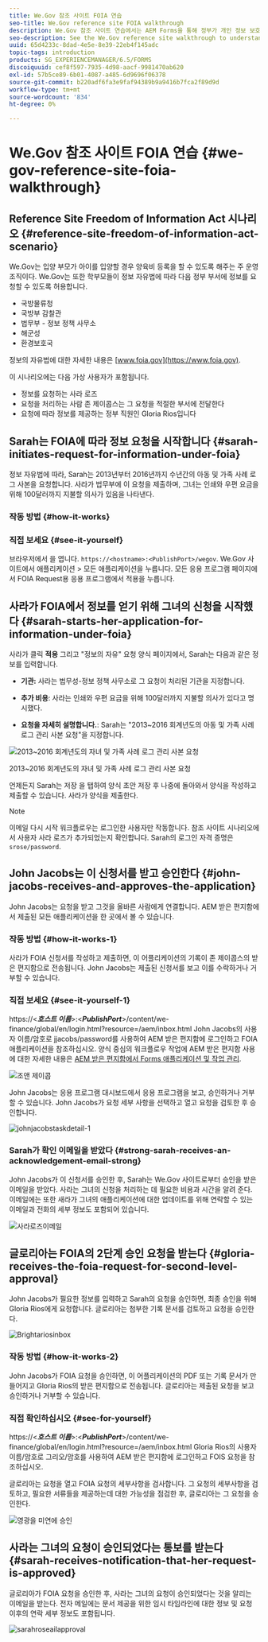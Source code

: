 ```yaml
---
title: We.Gov 참조 사이트 FOIA 연습
seo-title: We.Gov reference site FOIA walkthrough
description: We.Gov 참조 사이트 연습에서는 AEM Forms을 통해 정부가 개인 정보 보호법(Freedom of Information Act)에 따라 요청한 정보를 제공받고 가져오는 방법을 이해할 수 있습니다.
seo-description: See the We.Gov reference site walkthrough to understand how AEM Forms helps governments receive and impart information requested by individuals under the Freedom of Information Act.
uuid: 65d4233c-8dad-4e5e-8e39-22eb4f145adc
topic-tags: introduction
products: SG_EXPERIENCEMANAGER/6.5/FORMS
discoiquuid: cef8f597-7935-4d98-aacf-9981470ab620
exl-id: 57b5ce89-6b01-4087-a485-6d9696f06378
source-git-commit: b220adf6fa3e9faf94389b9a9416b7fca2f89d9d
workflow-type: tm+mt
source-wordcount: '834'
ht-degree: 0%

---
```


# We.Gov 참조 사이트 FOIA 연습 {#we-gov-reference-site-foia-walkthrough}

## Reference Site Freedom of Information Act 시나리오 {#reference-site-freedom-of-information-act-scenario}

We.Gov는 입양 부모가 아이를 입양할 경우 양육비 등록을 할 수 있도록 해주는 주 운영 조직이다. We.Gov는 또한 학부모들이 정보 자유법에 따라 다음 정부 부서에 정보를 요청할 수 있도록 허용합니다.

* 국방물류청
* 국방부 감찰관
* 법무부 - 정보 정책 사무소
* 해군성
* 환경보호국

정보의 자유법에 대한 자세한 내용은 [www.foia.gov](https://www.foia.gov).

이 시나리오에는 다음 가상 사용자가 포함됩니다.

* 정보를 요청하는 사라 로즈
* 요청을 처리하는 사람 존 제이콥스는 그 요청을 적절한 부서에 전달한다
* 요청에 따라 정보를 제공하는 정부 직원인 Gloria Rios입니다

## Sarah는 FOIA에 따라 정보 요청을 시작합니다 {#sarah-initiates-request-for-information-under-foia}

정보 자유법에 따라, Sarah는 2013년부터 2016년까지 수년간의 아동 및 가족 사례 로그 사본을 요청합니다. 사라가 법무부에 이 요청을 제출하며, 그녀는 인쇄와 우편 요금을 위해 100달러까지 지불할 의사가 있음을 나타낸다.

### 작동 방법 {#how-it-works}

### 직접 보세요 {#see-it-yourself}

브라우저에서 을 엽니다. `https://<hostname>:<PublishPort>/wegov`. We.Gov 사이트에서 애플리케이션 > 모든 애플리케이션을 누릅니다. 모든 응용 프로그램 페이지에서 FOIA Request용 응용 프로그램에서 적용을 누릅니다.

## 사라가 FOIA에서 정보를 얻기 위해 그녀의 신청을 시작했다 {#sarah-starts-her-application-for-information-under-foia}

사라가 클릭 **적용** 그리고 &quot;정보의 자유&quot; 요청 양식 페이지에서, Sarah는 다음과 같은 정보를 입력합니다.

* **기관:** 사라는 법무성-정보 정책 사무소로 그 요청이 처리된 기관을 지정합니다.

* **추가 비용**: 사라는 인쇄와 우편 요금을 위해 100달러까지 지불할 의사가 있다고 명시했다.
* **요청을 자세히 설명합니다.**: Sarah는 &quot;2013~2016 회계년도의 아동 및 가족 사례 로그 관리 사본 요청&quot;을 지정합니다.

![2013~2016 회계년도의 자녀 및 가족 사례 로그 관리 사본 요청](assets/sarahfiosform.png)

2013~2016 회계년도의 자녀 및 가족 사례 로그 관리 사본 요청

언제든지 Sarah는 저장 을 탭하여 양식 초안 저장 후 나중에 돌아와서 양식을 작성하고 제출할 수 있습니다. 사라가 양식을 제출한다.

>[!NOTE]
>
>이메일 다시 시작 워크플로우는 로그인한 사용자만 작동합니다. 참조 사이트 시나리오에서 사용자 사라 로즈가 추가되었는지 확인합니다. Sarah의 로그인 자격 증명은 `srose/password`.

## John Jacobs는 이 신청서를 받고 승인한다 {#john-jacobs-receives-and-approves-the-application}

John Jacobs는 요청을 받고 그것을 올바른 사람에게 연결합니다. AEM 받은 편지함에서 제출된 모든 애플리케이션을 한 곳에서 볼 수 있습니다.

### 작동 방법 {#how-it-works-1}

사라가 FOIA 신청서를 작성하고 제출하면, 이 어플리케이션의 기록이 존 제이콥스의 받은 편지함으로 전송됩니다. John Jacobs는 제출된 신청서를 보고 이를 수락하거나 거부할 수 있습니다.

### 직접 보세요 {#see-it-yourself-1}

https://&lt;***호스트 이름***>:&lt;***PublishPort***>/content/we-finance/global/en/login.html?resource=/aem/inbox.html John Jacobs의 사용자 이름/암호로 jjacobs/password를 사용하여 AEM 받은 편지함에 로그인하고 FOIA 애플리케이션을 참조하십시오. 양식 중심의 워크플로우 작업에 AEM 받은 편지함 사용에 대한 자세한 내용은 [AEM 받은 편지함에서 Forms 애플리케이션 및 작업 관리](/help/forms/using/manage-applications-inbox.md).

![조앤 제이콥](assets/johnjacobs.png)

John Jacobs는 응용 프로그램 대시보드에서 응용 프로그램을 보고, 승인하거나 거부할 수 있습니다. John Jacobs가 요청 세부 사항을 선택하고 열고 요청을 검토한 후 승인합니다.

![johnjacobstaskdetail-1](assets/johnjacobstaskdetail-1.png)

### <strong>Sarah가 확인 이메일을 받았다</strong> {#strong-sarah-receives-an-acknowledgement-email-strong}

John Jacobs가 이 신청서를 승인한 후, Sarah는 We.Gov 사이트로부터 승인을 받은 이메일을 받았다. 사라는 그녀의 신청을 처리하는 데 필요한 비용과 시간을 알려 준다. 이메일에는 또한 새라가 그녀의 애플리케이션에 대한 업데이트를 위해 연락할 수 있는 이메일과 전화의 세부 정보도 포함되어 있습니다.

![사라로즈이메일](assets/sarahroseemail.png)

## 글로리아는 FOIA의 2단계 승인 요청을 받는다 {#gloria-receives-the-foia-request-for-second-level-approval}

John Jacobs가 필요한 정보를 입력하고 Sarah의 요청을 승인하면, 최종 승인을 위해 Gloria Rios에게 요청합니다. 글로리아는 첨부한 기록 문서를 검토하고 요청을 승인한다.

![Brightariosinbox](assets/gloriariosinbox.png)

### 작동 방법 {#how-it-works-2}

John Jacobs가 FOIA 요청을 승인하면, 이 어플리케이션의 PDF 또는 기록 문서가 만들어지고 Gloria Rios의 받은 편지함으로 전송됩니다. 글로리아는 제출된 요청을 보고 승인하거나 거부할 수 있습니다.

### 직접 확인하십시오 {#see-for-yourself}

https://&lt;***호스트 이름***>:&lt;***PublishPort***>/content/we-finance/global/en/login.html?resource=/aem/inbox.html Gloria Rios의 사용자 이름/암호로 그리오/암호를 사용하여 AEM 받은 편지함에 로그인하고 FOIS 요청을 참조하십시오.

글로리아는 요청을 열고 FOIA 요청의 세부사항을 검사합니다. 그 요청의 세부사항을 검토하고, 필요한 서류들을 제공하는데 대한 가능성을 점검한 후, 글로리아는 그 요청을 승인한다.

![영광을 미연에 승인](assets/gloriariosapproves.png)

## 사라는 그녀의 요청이 승인되었다는 통보를 받는다 {#sarah-receives-notification-that-her-request-is-approved}

글로리아가 FOIA 요청을 승인한 후, 사라는 그녀의 요청이 승인되었다는 것을 알리는 이메일을 받는다. 전자 메일에는 문서 제공을 위한 임시 타임라인에 대한 정보 및 요청 이후의 연락 세부 정보도 포함됩니다.

![sarahroseailapproval](assets/sarahroseemailapproval.png)
